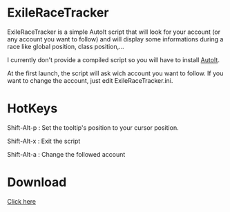 ExileRaceTracker
================

ExileRaceTracker is a simple AutoIt script that will look for your account (or any account you want to follow) and will display some informations during a race like global position, class position,...

I currently don't provide a compiled script so you will have to install [AutoIt](http://www.autoitscript.com/site/autoit/downloads/).

At the first launch, the script will ask wich account you want to follow. If you want to change the account, just edit ExileRaceTracker.ini.

HotKeys
=======
Shift-Alt-p : Set the tooltip's position to your cursor position.

Shift-Alt-x : Exit the script

Shift-Alt-a : Change the followed account

Download
========
[Click here](https://github.com/jlauwers/ExileRaceTracker/archive/master.zip)
